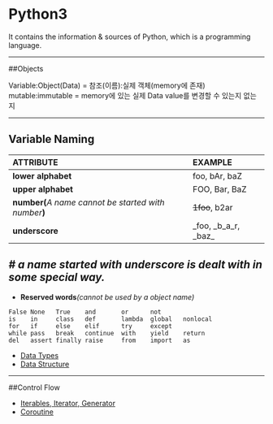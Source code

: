 # Python3
It contains the information &amp; sources of Python, which is a programming language.

---
##Objects

Variable:Object(Data) = 참조(이름):실제 객체(memory에 존재)  
mutable:immutable = memory에 있는 실제 Data value를 변경할 수 있는지 없는 지

---
## Variable Naming  

| ATTRIBUTE                                              | EXAMPLE                   |
| :----------------------------------------------------- | :------------------------ |
| **lower alphabet**                                     | foo, bAr, baZ             | 
| **upper alphabet**                                     | FOO, Bar, BaZ             |  
| **number(**_A name cannot be started with number_**)** | ~~1foo~~, b2ar            |  
| **underscore**                                         | \_foo, \_b\_a\_r, \_baz\_ |  
 _\# a name started with underscore is dealt with in some special way._
---

* **Reserved words**_(cannot be used by a object name)_
```
False None   True    and       or      not  
is    in     class   def       lambda  global   nonlocal  
for   if     else    elif      try     except 
while pass   break   continue  with    yield    return  
del   assert finally raise     from    import   as  
```

* [Data Types](https://github.com/dawkiny/Python3/blob/master/Objects_01_datatype.md)
* [Data Structure](https://github.com/dawkiny/Python3/blob/master/Objects_02_datastructure.md)

---
##Control Flow  
* [Iterables, Iterator, Generator](https://github.com/dawkiny/Python3/blob/master/ControlFlow_01_iter.md)
* [Coroutine](https://github.com/dawkiny/Python3/blob/master/ControlFlow_02_coroutine.md)

